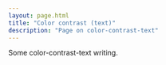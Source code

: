 ```yaml
---
layout: page.html
title: "Color contrast (text)"
description: "Page on color-contrast-text"
---
```


Some color-contrast-text writing.
